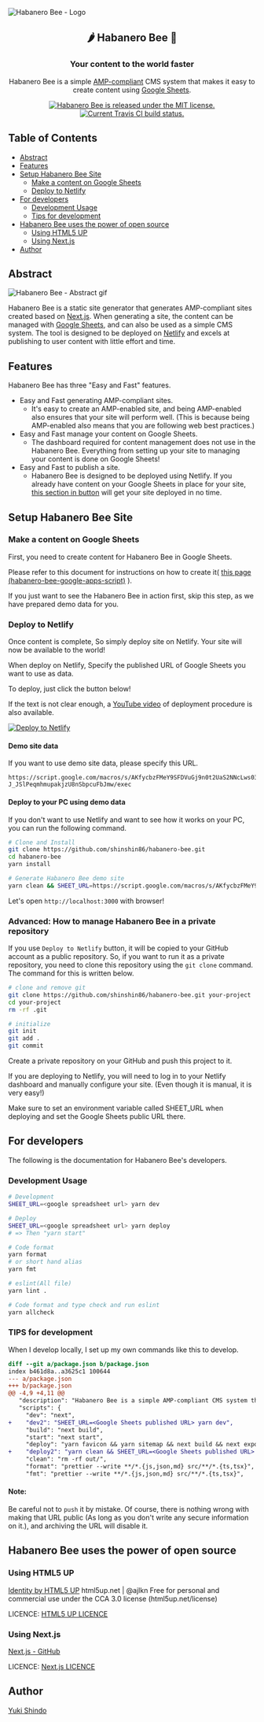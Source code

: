 ![Habanero Bee - Logo](https://user-images.githubusercontent.com/8216064/109447036-28951f80-7a86-11eb-80ec-e7e77939dd86.png)

<h2 align="center">🌶 Habanero Bee 🐝</h2>

<h3 align="center">Your content to the world faster</h3>

<p align="center">Habanero Bee is a simple <a href="https://amp.dev/" target="_blank" rel="noopener  noreferrer">AMP-compliant</a> CMS system that makes it easy to create content using <a href="https://www.google.com/sheets/about/" target="_blank" rel="noopener  noreferrer">Google Sheets</a>.</p>

<p align="center">
  <a href="https://github.com/shinshin86/habanero-bee/blob/main/LICENSE">
    <img src="https://img.shields.io/github/license/shinshin86/habanero-bee?color=blue" alt="Habanero Bee is released under the MIT license." />
  </a>
  <a href="https://travis-ci.org/shinshin86/habanero-bee">
    <img src="https://travis-ci.org/shinshin86/habanero-bee.svg?branch=main" alt="Current Travis CI build status." />
  </a>
</p>

## Table of Contents

- [Abstract](#abstract)
- [Features](#features)
- [Setup Habanero Bee Site](#setup-habanero-bee-site)
  - [Make a content on Google Sheets](#make-a-content-on-google-sheets)
  - [Deploy to Netlify](#deploy-to-netlify)
- [For developers](#for-developers)
  - [Development Usage](#development-usage)
  - [Tips for development](#tips-for-development)
- [Habanero Bee uses the power of open source](#habanero-bee-uses-the-power-of-open-source)
  - [Using HTML5 UP](#using-html5-up)
  - [Using Next.js](#using-next.js)
- [Author](#author)

## Abstract

![Habanero Bee - Abstract gif](https://user-images.githubusercontent.com/8216064/110764965-04f88300-8297-11eb-8977-cfc26ca137d2.gif)

Habanero Bee is a static site generator that generates AMP-compliant sites created based on [Next.js](https://github.com/vercel/next.js/).
When generating a site, the content can be managed with [Google Sheets](https://www.google.com/sheets/about/), and can also be used as a simple CMS system.
The tool is designed to be deployed on [Netlify](https://www.netlify.com/) and excels at publishing to user content with little effort and time.

## Features

Habanero Bee has three "Easy and Fast" features.

- Easy and Fast generating AMP-compliant sites.
  - It's easy to create an AMP-enabled site, and being AMP-enabled also ensures that your site will perform well.
    (This is because being AMP-enabled also means that you are following web best practices.)
- Easy and Fast manage your content on Google Sheets.
  - The dashboard required for content management does not use in the Habanero Bee.
    Everything from setting up your site to managing your content is done on Google Sheets!
- Easy and Fast to publish a site.
  - Habanero Bee is designed to be deployed using Netlify.
    If you already have content on your Google Sheets in place for your site, [this section in button](#deploy-to-netlify) will get your site deployed in no time.

## Setup Habanero Bee Site

### Make a content on Google Sheets

First, you need to create content for Habanero Bee in Google Sheets.

Please refer to this document for instructions on how to create it( [this page (habanero-bee-google-apps-script)](https://github.com/shinshin86/habanero-bee-google-apps-script) ).

If you just want to see the Habanero Bee in action first, skip this step, as we have prepared demo data for you.

### Deploy to Netlify

Once content is complete, So simply deploy site on Netlify.
Your site will now be available to the world!

When deploy on Netlify, Specify the published URL of Google Sheets you want to use as data.

To deploy, just click the button below!

If the text is not clear enough, a [YouTube video](https://youtu.be/ykh_vVB3JLk) of deployment procedure is also available.

<a href="https://app.netlify.com/start/deploy?repository=https://github.com/shinshin86/habanero-bee">
  <img src="https://www.netlify.com/img/deploy/button.svg" title="Deploy to Netlify"></a>

#### Demo site data

If you want to use demo site data, please specify this URL.

```
https://script.google.com/macros/s/AKfycbzFMeY9SFDVuGj9n0t2UaS2NNcLws03xdQj1Gt-J_JSlPeqmhmupakjzU8nSbpcuFbJmw/exec
```

#### Deploy to your PC using demo data

If you don't want to use Netlify and want to see how it works on your PC, you can run the following command.

```sh
# Clone and Install
git clone https://github.com/shinshin86/habanero-bee.git
cd habanero-bee
yarn install

# Generate Habanero Bee demo site
yarn clean && SHEET_URL=https://script.google.com/macros/s/AKfycbzFMeY9SFDVuGj9n0t2UaS2NNcLws03xdQj1Gt-J_JSlPeqmhmupakjzU8nSbpcuFbJmw/exec yarn deploy && yarn start
```

Let's open `http://localhost:3000` with browser!

### Advanced: How to manage Habanero Bee in a private repository

If you use `Deploy to Netlify` button, it will be copied to your GitHub account as a public repository.
So, if you want to run it as a private repository, you need to clone this repository using the `git clone` command.
The command for this is written below.

```sh
# clone and remove git
git clone https://github.com/shinshin86/habanero-bee.git your-project
cd your-project
rm -rf .git

# initialize
git init
git add .
git commit
```

Create a private repository on your GitHub and push this project to it.

If you are deploying to Netlify, you will need to log in to your Netlify dashboard and manually configure your site.
(Even though it is manual, it is very easy!)

Make sure to set an environment variable called SHEET_URL when deploying and set the Google Sheets public URL there.

## For developers

The following is the documentation for Habanero Bee's developers.

### Development Usage

```bash
# Development
SHEET_URL=<google spreadsheet url> yarn dev

# Deploy
SHEET_URL=<google spreadsheet url> yarn deploy
# => Then "yarn start"

# Code format
yarn format
# or short hand alias
yarn fmt

# eslint(All file)
yarn lint .

# Code format and type check and run eslint
yarn allcheck
```

### TIPS for development

When I develop locally, I set up my own commands like this to develop.

```diff
diff --git a/package.json b/package.json
index b461d8a..a3625c1 100644
--- a/package.json
+++ b/package.json
@@ -4,9 +4,11 @@
   "description": "Habanero Bee is a simple AMP-compliant CMS system that makes it easy to create content using Google Sheets.",
   "scripts": {
     "dev": "next",
+    "dev2": "SHEET_URL=<Google Sheets published URL> yarn dev",
     "build": "next build",
     "start": "next start",
     "deploy": "yarn favicon && yarn sitemap && next build && next export",
+    "deploy2": "yarn clean && SHEET_URL=<Google Sheets published URL> yarn deploy && yarn start",
     "clean": "rm -rf out/",
     "format": "prettier --write **/*.{js,json,md} src/**/*.{ts,tsx}",
     "fmt": "prettier --write **/*.{js,json,md} src/**/*.{ts,tsx}",
```

#### Note:

Be careful not to `push` it by mistake.
Of course, there is nothing wrong with making that URL public (As long as you don't write any secure information on it.), and archiving the URL will disable it.

## Habanero Bee uses the power of open source

### Using HTML5 UP

[Identity by HTML5 UP](https://html5up.net/identity)
html5up.net | @ajlkn
Free for personal and commercial use under the CCA 3.0 license (html5up.net/license)

LICENCE: [HTML5 UP LICENCE](https://html5up.net/license)

### Using Next.js

[Next.js - GitHub](https://github.com/vercel/next.js)

LICENCE: [Next.js LICENCE](https://github.com/vercel/next.js/blob/canary/license.md)

## Author

[Yuki Shindo](https://shinshin86.com)
